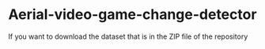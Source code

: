 # Aerial-video-game-change-detector

If you want to download the dataset that is in the ZIP file of the repository
